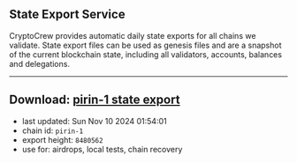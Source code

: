 ## State Export Service
CryptoCrew provides automatic daily state exports for all chains we validate. State export files can be used as genesis files and are a snapshot of the current blockchain state, including all validators, accounts, balances and delegations.

---
**Download: [pirin-1 state export](https://dl-eu2.ccvalidators.com/SERVICE/nolus/pirin-1_export_8480562.json)**
---

- last updated: Sun Nov 10 2024 01:54:01
- chain id: `pirin-1`
- export height: `8480562`
- use for: airdrops, local tests, chain recovery
